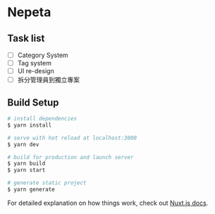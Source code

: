 # Nepeta

## Task list

- [ ] Category System
- [ ] Tag system
- [ ] UI re-design
- [ ] 拆分管理員到獨立專案 

## Build Setup

```bash
# install dependencies
$ yarn install

# serve with hot reload at localhost:3000
$ yarn dev

# build for production and launch server
$ yarn build
$ yarn start

# generate static project
$ yarn generate
```

For detailed explanation on how things work, check out [Nuxt.js docs](https://nuxtjs.org).
